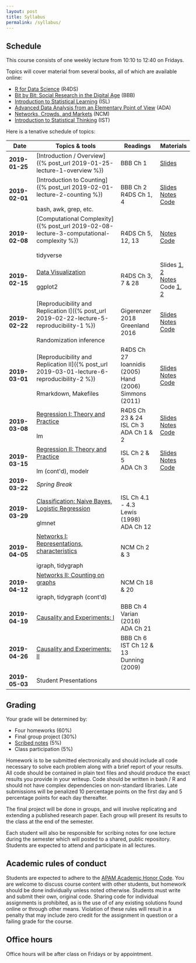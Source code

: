 ```yaml
---
layout: post
title: Syllabus
permalink: /syllabus/
---
```


## Schedule 

This course consists of one weekly lecture from 10:10 to 12:40 on Fridays.

Topics will cover material from several books, all of which are available online:

* [R for Data Science](http://r4ds.had.co.nz/) (R4DS)
* [Bit by Bit: Social Research in the Digital Age](https://www.bitbybitbook.com) (BBB)
* [Introduction to Statistical Learning](http://www-bcf.usc.edu/~gareth/ISL/) (ISL)
* [Advanced Data Analysis from an Elementary Point of View](http://www.stat.cmu.edu/~cshalizi/ADAfaEPoV/) (ADA)
* [Networks, Crowds, and Markets](http://www.cs.cornell.edu/home/kleinber/networks-book/) (NCM)
* [Introduction to Statistical Thinking](http://pluto.huji.ac.il/~msby/StatThink/index.html) (IST)

Here is a tenative schedule of topics:

|Date|Topics & tools|Readings|Materials|
|----|--------------|--------|---------|
|**2019-01-25**| [Introduction / Overview]({% post_url 2019-01-25-lecture-1-overview %}) | BBB Ch 1|  [Slides](https://speakerdeck.com/jhofman/overview) |
|**2019-02-01**| [Introduction to Counting]({% post_url 2019-02-01-lecture-2-counting %}) <br/><br/> bash, awk, grep, etc. |  BBB Ch 2 <br/> R4DS Ch 1, 4 | [Slides](https://speakerdeck.com/jhofman/modeling-social-data-lecture-2-introduction-to-counting) <br/> [Notes](https://github.com/jhofman/msd2019-notes/blob/master/lecture_2/lecture_2.pdf) <br/> [Code](https://github.com/jhofman/msd2019/blob/master/lectures/lecture_2/) |
|**2019-02-08**| [Computational Complexity]({% post_url 2019-02-08-lecture-3-computational-complexity %}) <br/><br/> tidyverse | R4DS Ch 5, 12, 13 |  [Notes](https://github.com/jhofman/msd2019-notes/blob/master/lecture_3/lecture_3.pdf) <br/> [Code](https://github.com/jhofman/msd2019/blob/master/lectures/lecture_3/) |
|**2019-02-15**| [Data Visualization]() <br/><br/> ggplot2 | R4DS Ch 3, 7 & 28 | Slides [1](https://speakerdeck.com/jhofman/modeling-social-data-lecture-3-data-manipulation-in-r), [2](https://speakerdeck.com/jhofman/modeling-social-data-lecture-4-data-visualization) <br/> [Notes](https://github.com/jhofman/msd2019-notes/blob/master/lecture_4/lecture_4.pdf) <br/> Code [1](https://github.com/jhofman/msd2019/blob/master/lectures/lecture_3/), [2](https://github.com/jhofman/msd2019/blob/master/lectures/lecture_4/) |
|**2019-02-22**| [Reproducibility and Replication I]({% post_url 2019-02-22-lecture-5-reproducibility-1 %}) <br/><br/> Randomization inference | Gigerenzer 2018 <br/> Greenland 2016 | [Slides](https://speakerdeck.com/jhofman/modeling-social-data-lecture-5-reproducibility-and-replication-part-1) <br/> [Notes](https://github.com/jhofman/msd2019-notes/blob/master/lecture_5/lecture_5.pdf) <br/> [Code](https://github.com/jhofman/msd2019/blob/master/lectures/lecture_5/) |
|**2019-03-01**| [Reproducibility and Replication II]({% post_url 2019-03-01-lecture-6-reproducibility-2 %}) <br/><br/> Rmarkdown, Makefiles | R4DS Ch 27 <br/> Ioannidis (2005) <br/> Hand (2006) <br/> Simmons (2011) | [Slides](https://speakerdeck.com/jhofman/modeling-social-data-lecture-6-reproducibility-and-replication-part-2) <br/> [Notes](https://github.com/jhofman/msd2019-notes/blob/master/lecture_6/lecture_6.pdf) <br/> [Code](https://github.com/jhofman/msd2019/blob/master/lectures/lecture_6/) |
|**2019-03-08**| [Regression I: Theory and Practice]() <br/><br/> lm | R4DS Ch 23 & 24 <br/> ISL Ch 3 <br/> ADA Ch 1 & 2 | [Slides](https://speakerdeck.com/jhofman/modeling-social-data-lecture-7-regression-part-1) <br/> [Notes](https://github.com/jhofman/msd2019-notes/blob/master/lecture_7/lecture_7.pdf) <br/> [Code](https://github.com/jhofman/msd2019/blob/master/lectures/lecture_7/)  |
|**2019-03-15**| [Regression II: Theory and Practice]() <br/><br/> lm (cont'd), modelr | ISL Ch 2 & 5 <br/> ADA Ch 3 | [Slides](https://speakerdeck.com/jhofman/modeling-social-data-lecture-8-regression-part-2) <br/> [Notes](https://github.com/jhofman/msd2019-notes/blob/master/lecture_8/lecture_8.pdf) <br/> [Code](https://github.com/jhofman/msd2019/blob/master/lectures/lecture_8/) |
|**2019-03-22**| *Spring Break*|
|**2019-03-29**| [Classification: Naive Bayes, Logistic Regression]() <br/><br/> glmnet| ISL Ch 4.1 - 4.3 <br/> Lewis (1998) <br/> ADA Ch 12 | <!-- [Notes](https://github.com/jhofman/msd2019-notes/blob/master/lecture_9/lecture_9.pdf) <br/> [Code](https://github.com/jhofman/msd2019/blob/master/lectures/lecture_9/) --> |
|**2019-04-05**| [Networks I: Representations, characteristics]() <br/><br/> igraph, tidygraph | NCM Ch 2 & 3 | <!-- [Slides](https://www.slideshare.net/jakehofman/modeling-social-lecture-10-networks) <br/> [Notes](https://github.com/jhofman/msd2019-notes/blob/master/lecture_10/lecture_10.pdf) <br/> [Code](https://github.com/jhofman/msd2019/blob/master/lectures/lecture_10/) --> |
|**2019-04-12**| [Networks II: Counting on graphs]() <br/><br/>igraph, tidygraph (cont'd)| NCM Ch 18 & 20 | <!-- [Slides](https://www.slideshare.net/jakehofman/modeling-social-lecture-10-networks) <br/> [Notes](https://github.com/jhofman/msd2019-notes/blob/master/lecture_10/lecture_10.pdf) <br/> [Code](https://github.com/jhofman/msd2019/blob/master/lectures/lecture_10/) --> |
|**2019-04-19**| [Causality and Experiments: I]() | BBB Ch 4 <br/> Varian (2016) <br/> ADA Ch 21 | <!-- [Slides](https://www.slideshare.net/jakehofman/modeling-social-data-lecture-11-causality-and-experiments-part-1) <br/> [Notes](https://github.com/jhofman/msd2019-notes/blob/master/lecture_11/lecture_11.pdf) --> |
|**2019-04-26**| [Causality and Experiments: II]() | BBB Ch 6 <br/> IST Ch 12 & 13 <br/> Dunning (2009) | <!-- [Slides](https://www.slideshare.net/jakehofman/modeling-social-data-lecture-12-causality-experiments-part-2) <br/> [Notes](https://github.com/jhofman/msd2019-notes/blob/master/lecture_12/lecture_12.pdf) <br/> [Code](https://github.com/jhofman/msd2019/blob/master/lectures/lecture_12/) --> |
|**2019-05-03**| Student Presentations| | |

## Grading 

Your grade will be determined by:

* Four homeworks (60%)
* Final group project (30%)
* [Scribed notes](/scribing) (5%)
* Class participation (5%)

Homework is to be submitted electronically and should include all code necessary to solve each problem along with a brief report of your results. All code should be contained in plain text files and should produce the exact results you provide in your writeup. Code should be written in bash / R and should not have complex dependencies on non-standard libraries. Late submissions will be penalized 10 percentage points on the first day and 5 percentage points for each day thereafter.

The final project will be done in groups, and will involve replicating and extending a published research paper. Each group will present its results to the class at the end of the semester.

Each student will also be responsible for scribing notes for one lecture during the semester which will posted to a shared, public repository. Students are expected to attend and participate in all lectures.

## Academic rules of conduct

Students are expected to adhere to the [APAM Academic Honor Code](https://apam.columbia.edu/academic-honor-code-0). You are welcome to discuss course content with other students, but homework should be done individually unless noted otherwise. Students must write and submit their own, original code. Sharing code for individual assignments is prohibited, as is the use of of any existing solutions found online or through other means. Violation of these rules will result in a penalty that may include zero credit for the assignment in question or a failing grade for the course.

## Office hours

Office hours will be after class on Fridays or by appointment.